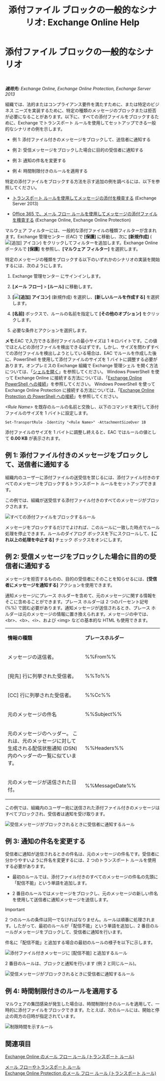 ﻿---
title: '添付ファイル ブロックの一般的なシナリオ: Exchange Online Help'
TOCTitle: 添付ファイル ブロックの一般的なシナリオ
ms:assetid: 5c576439-d55b-4c7f-90ed-a7f72cbb16c2
ms:mtpsurl: https://technet.microsoft.com/ja-jp/library/Dn950026(v=EXCHG.150)
ms:contentKeyID: 65207680
ms.date: 05/22/2018
mtps_version: v=EXCHG.150
ms.translationtype: HT
---

# 添付ファイル ブロックの一般的なシナリオ

 

_**適用先:** Exchange Online, Exchange Online Protection, Exchange Server 2013_

組織では、法的またはコンプライアンス要件を満たすために、または特定のビジネス ニーズを実装するために、特定の種類のメッセージのブロックまたは拒否が必要になることがあります。以下に、すべての添付ファイルをブロックするために、Exchange でトランスポート ルールを使用してセットアップできる一般的なシナリオの例を示します。

  -  例 1: 添付ファイル付きのメッセージをブロックして、送信者に通知する

  -  例 2: 受信メッセージをブロックした場合に目的の受信者に通知する

  -  例 3: 通知の件名を変更する

  -  例 4: 時間制限付きのルールを適用する

特定の添付ファイルをブロックする方法を示す追加の例を調べるには、以下を参照してください。

  - [トランスポート ルールを使用してメッセージの添付を検査する](use-transport-rules-to-inspect-message-attachments-exchange-2013-help.md) (Exchange Server 2013)

  - [Office 365 で、メール フロー ルールを使用してメッセージの添付ファイルを検査する](https://technet.microsoft.com/ja-jp/library/jj919236\(v=exchg.150\)) (Exchange Online, Exchange Online Protection)

マルウェア フィルターには、一般的な添付ファイルの種類フィルターが含まれます。Exchange 管理センター (EAC) で **\[保護\]** に移動し、次に **\[新規作成\]** (![\[追加\] アイコン](images/JJ218640.c1e75329-d6d7-4073-a27d-498590bbb558(EXCHG.150).gif "[追加] アイコン")) をクリックしてフィルターを追加します。Exchange Online ポータルで **\[保護\]** を参照し、**\[マルウェア フィルター\]** を選択します。

特定のメッセージの種類をブロックする以下のいずれかのシナリオの実装を開始するには、次のようにします。

1.  Exchange 管理センター にサインインします。

2.  **\[メール フロー\]** \> **\[ルール\]** に移動します。

3.  **\[![\[追加\] アイコン](images/JJ218640.c1e75329-d6d7-4073-a27d-498590bbb558(EXCHG.150).gif "[追加] アイコン")\]** (新規作成) を選択し、**\[新しいルールを作成する\]** を選択します。

4.  **\[名前\]** ボックスで、ルールの名前を指定して **\[その他のオプション\]** をクリックします。

5.  必要な条件とアクションを選択します。

**メモ**:EAC で入力できる添付ファイルの最小サイズは 1 キロバイトです。この値でほとんどの添付ファイルを検出できるはずです。しかし、サイズを問わずすべての添付ファイルを検出しようとしている場合は、EAC でルールを作成した後に、PowerShell を使用して添付ファイルのサイズを 1 バイトに調整する必要があります。オンプレミスの Exchange 組織で Exchange 管理シェル を開く方法については、「[シェルを開く](https://technet.microsoft.com/ja-jp/library/dd638134\(v=exchg.150\))」を参照してください。 Windows PowerShell を使って Exchange Online に接続する方法については、「[Exchange Online PowerShell への接続](https://go.microsoft.com/fwlink/p/?linkid=396554)」を参照してください。 Windows PowerShell を使って Exchange Online Protection に接続する方法については、「[Exchange Online Protection の PowerShell への接続](https://go.microsoft.com/fwlink/p/?linkid=627290)」を参照してください。

*\<Rule Name\>* を既存のルールの名前と交換し、以下のコマンドを実行して添付ファイルのサイズを 1 バイトに設定します。

    Set-TransportRule -Identity "<Rule Name>" -AttachmentSizeOver 1B

添付ファイルのサイズを 1 バイトに調整し終えると、EAC ではルールの値として **0.00 KB** が表示されます。

## 例 1: 添付ファイル付きのメッセージをブロックして、送信者に通知する

組織内のユーザーに添付ファイルの送受信を禁じるには、添付ファイル付きのすべてのメッセージをブロックするトランスポート ルールをセットアップできます。

この例では、組織が送受信する添付ファイル付きのすべてのメッセージがブロックされます。

![すべての添付ファイルをブロックするルール](images/Dn950026.38094183-166f-4ba5-a9cf-242e7d0f4e04(EXCHG.150).png "すべての添付ファイルをブロックするルール")

メッセージをブロックするだけでよければ、このルールに一致した時点でルール処理を停止できます。ルールのダイアログ ボックスを下にスクロールして、**\[これ以上の処理を中止する\]** チェック ボックスをオンにします。

## 例 2: 受信メッセージをブロックした場合に目的の受信者に通知する

メッセージを拒否するものの、目的の受信者にそのことを知らせるには、**\[受信者にメッセージを通知する\]** アクションを使用できます。

通知メッセージにプレース ホルダーを含めて、元のメッセージに関する情報をそこに含めることができます。プレース ホルダーは 2 つのパーセント記号 (%%) で囲む必要があります。通知メッセージが送信されるとき、プレース ホルダーは元のメッセージの情報に置き換えられます。メッセージの中では、\<br\>、\<b\>、\<i\>、および \<img\> などの基本的な HTML も使用できます。


<table>
<colgroup>
<col style="width: 50%" />
<col style="width: 50%" />
</colgroup>
<tbody>
<tr class="odd">
<td><p><strong>情報の種類</strong></p></td>
<td><p><strong>プレースホルダー</strong></p></td>
</tr>
<tr class="even">
<td><p>メッセージの送信者。</p></td>
<td><p>%%From%%</p></td>
</tr>
<tr class="odd">
<td><p>[宛先] 行に列挙された受信者。</p></td>
<td><p>%%To%%</p></td>
</tr>
<tr class="even">
<td><p>[CC] 行に列挙された受信者。</p></td>
<td><p>%%Cc%%</p></td>
</tr>
<tr class="odd">
<td><p>元のメッセージの件名</p></td>
<td><p>%%Subject%%</p></td>
</tr>
<tr class="even">
<td><p>元のメッセージのヘッダー。 これは、元のメッセージに対して生成される配信状態通知 (DSN) 内のヘッダーの一覧に似ています。</p></td>
<td><p>%%Headers%%</p></td>
</tr>
<tr class="odd">
<td><p>元のメッセージが送信された日付。</p></td>
<td><p>%%MessageDate%%</p></td>
</tr>
</tbody>
</table>


この例では、組織内のユーザー宛に送信された添付ファイル付きのメッセージはすべてブロックされ、受信者は通知を受け取ります。

![受信メッセージがブロックされるときに受信者に通知するルール](images/Dn950026.f9a14733-d68a-4528-a736-206325881c47(EXCHG.150).png "受信メッセージがブロックされるときに受信者に通知するルール")

## 例 3: 通知の件名を変更する

受信者に通知が送信されるときの件名は、元のメッセージの件名です。受信者に分かりやすいように件名を変更するには、2 つのトランスポート ルールを使用する必要があります。

  - 最初のルールでは、添付ファイル付きのすべてのメッセージの件名の先頭に「配信不能」という単語を追加します。

  - 2 番目のルールではメッセージをブロックし、元のメッセージの新しい件名を使用して送信者に通知メッセージを送信します。


> [!IMPORTANT]
> 2 つのルールの条件は同一でなければなりません。ルールは順番に処理されます。したがって、最初のルールが「配信不能」という単語を追加し、2 番目のルールがメッセージをブロックして、受信者に通知を行います。



件名に「配信不能」と追加する場合の最初のルールの様子を以下に示します。

![添付ファイル付きメッセージに \[配信不能\] と追加するルール](images/Dn950026.2552b0bd-c69d-48b4-9e69-267fcaf20e70(EXCHG.150).png "添付ファイル付きメッセージに [配信不能] と追加するルール")

2 番目のルールは、ブロックと通知を行います (例 2 と同じルール)。

![受信メッセージがブロックされるときに受信者に通知するルール](images/Dn950026.f9a14733-d68a-4528-a736-206325881c47(EXCHG.150).png "受信メッセージがブロックされるときに受信者に通知するルール")

## 例 4: 時間制限付きのルールを適用する

マルウェアの集団感染が発生した場合は、時間制限付きのルールを適用して、一時的に添付ファイルをブロックできます。たとえば、次のルールには、開始と停止の両方の日時が指定されています。

![制限時間を示すルール](images/Dn950026.bdc8c4d8-72fa-4c5b-97f2-5fe76d50e643(EXCHG.150).png "制限時間を示すルール")

## 関連項目


[Exchange Online のメール フロー ルール (トランスポート ルール)](https://technet.microsoft.com/ja-jp/library/jj919238\(v=exchg.150\))  


[メール フローやトランスポート ルール](mail-flow-rules-transport-rules-in-exchange-2013-exchange-2013-help.md)  
[Exchange Online Protection のメール フロー ルール (トランスポート ルール)](https://technet.microsoft.com/ja-jp/library/dn271424\(v=exchg.150\))

